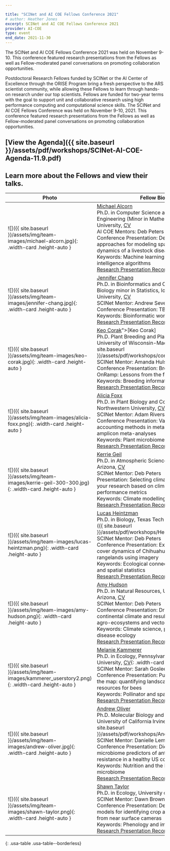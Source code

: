 ```yaml
---

title: "SCINet and AI COE Fellows Conference 2021"
# author: Heather Jones
excerpt: SCINet and AI COE Fellows Conference 2021
provider: AI-COE
type: event
end_date: 2021-11-30
---
```



The SCINet and AI COE Fellows Conference 2021 was held on November 9-10. This conference featured research presentations from the Fellows as well as Fellow-moderated panel conversations on promoting collaboration opportunities.

Postdoctoral Research Fellows funded by SCINet or the AI Center of Excellence through the ORISE Program bring a fresh perspective to the ARS scientist community, while allowing these Fellows to learn through hands-on research under our top scientists. Fellows are funded for two-year terms with the goal to support unit and collaborative research using high performance computing and computational science skills.  The SCINet and AI COE Fellows Conference was held on November 9-10, 2021. This conference featured research presentations from the Fellows as well as Fellow-moderated panel conversations on promoting collaboration opportunities.

## [View the Agenda]({{ site.baseurl }}/assets/pdf/workshops/SCINet-AI-COE-Agenda-11.9.pdf)

## Learn more about the Fellows and view their talks.

Photo | Fellow Bio |
-----------|--------------------|
![]({{ site.baseurl }}/assets/img/team-images/michael-alcorn.jpg){: .width-card .height-auto } | [Michael Alcorn](mailto:malcorn.jrn.lter@gmail.com)<br />Ph.D. in Computer Science and Software Engineering (Minor in Mathematics), Auburn University, [CV](https://sites.google.com/view/michaelaalcorn/cv)<br />AI COE Mentors: Deb Peters & Brian Stucky<br /> Conference Presentation: Deep learning approaches for modeling spatiotemporal dynamics of a livestock disease<br /> Keywords: Machine learning and artificial intelligence algorithms <br /> [Research Presentation Recording](https://web.microsoftstream.com/video/b330d549-3c0d-4325-9ae7-8befe12de5aa) |
![]({{ site.baseurl }}/assets/img/team-images/jennifer-chang.jpg){: .width-card .height-auto } | [Jennifer Chang](mailto:jennifer.chang@usda.gov)<br />  Ph.D. in Bioinformatics and Computational Biology minor in Statistics, Iowa State University, [CV](http://j23414.github.io/CV.pdf) <br />SCINet Mentor: Andrew Severin<br /> Conference Presentation: TBA <br /> Keywords: Bioinformatic workflow developer<br /> [Research Presentation Recording](https://web.microsoftstream.com/video/c48be6e0-7e34-4e29-8a6c-d3f8bc77faac)|
![]({{ site.baseurl }}/assets/img/team-images/keo-corak.jpg){: .width-card .height-auto } | [Keo Corak](mailto:keo.corak@usda.gov)">[Keo Corak]<br /> Ph.D. Plant Breeding and Plant Genetics, University of Wisconsin-Madison, [CV]({{ site.baseurl }}/assets/pdf/workshops/corakcv.pdf) <br />SCINet Mentor: Amanda Hulse-Kemp<br /> Conference Presentation: Breeding Insight OnRamp: Lessons from the first five months <br /> Keywords: Breeding informatics<br /> [Research Presentation Recording](https://web.microsoftstream.com/video/e864d03f-03c3-499d-b9c0-abaf1f81bfe2) |
![]({{ site.baseurl }}/assets/img/team-images/alicia-foxx.png){: .width-card .height-auto } | [Alicia Foxx](mailto:alicia.foxx@usda.gov)<br /> Ph.D. in Plant Biology and Conservation, Northwestern University, [CV](https://github.com/aliciafoxx/AF/blob/main/Foxx_CV.pdf) <br />SCINet Mentor: Adam Rivers<br /> Conference Presentation: Variability accounting methods in metagenomic and amplicon meta-analyses<br /> Keywords: Plant microbiome<br /> [Research Presentation Recording](https://web.microsoftstream.com/video/33db4413-d9fc-42a4-ae47-e3ed8a552ca4)|
![]({{ site.baseurl }}/assets/img/team-images/kerrie-geil-300-300.jpg){: .width-card .height-auto } | [Kerrie Geil](mailto:kerrie.geil@usda.gov)<br /> Ph.D. in Atmospheric Sciences, University of Arizona, [CV](https://kerriegeil.github.io/CV.pdf) <br />SCINet Mentor: Deb Peters<br /> Presentation: Selecting climate projections for your research based on climate model performance metrics<br /> Keywords: Climate modelling<br /> [Research Presentation Recording](https://web.microsoftstream.com/video/d6858f44-9420-4d82-92d4-13e7a5c6ffa2) |
![]({{ site.baseurl }}/assets/img/team-images/lucas-heintzman.png){: .width-card .height-auto }  | [Lucas Heintzman](mailto:lucas.heintzman@usda.gov)<br /> Ph.D. in Biology, Texas Tech University, [CV]({{ site.baseurl }}/assets/pdf/workshops/HeintzmanCV.pdf) <br />SCINet Mentor: Deb Peters<br /> Conference Presentation: Examining land cover dynamics of Chihuahuan Desert rangelands using imagery<br /> Keywords: Ecological connectivity modelling and spatial statistics<br /> [Research Presentation Recording](https://web.microsoftstream.com/video/7e140d1c-ac0b-4f39-9dc9-c0100e9f5d20) |
![]({{ site.baseurl }}/assets/img/team-images/amy-hudson.png){: .width-card .height-auto } | [Amy Hudson](mailto:amy.hudson@usda.gov)<br /> Ph.D. in Natural Resources, University of Arizona, [CV](https://amyhudson.github.io/files/CV_Hudson.docx.pdf) <br />SCINet Mentor: Deb Peters<br /> Conference Presentation: Drivers of continental climate and resulting dynamics in agro-ecosystems and vector-borne diseases<br /> Keywords: Climate science, phenology, disease ecology<br /> [Research Presentation Recording](https://web.microsoftstream.com/video/b6595f65-6035-4b97-a383-b1a5642bf29b) |
![]({{ site.baseurl }}/assets/img/team-images/kammerer_userstory2.png){: .width-card .height-auto }  | [Melanie Kammerer](mailto:melanie.kammerer@usda.gov)<br /> Ph.D. in Ecology, Pennsylvania State University, [CV](https://drive.google.com/file/d/1zjPS6jP87vcornVCSDsOse8t7CaaAClw/view?usp=sharing){: .width-card .height-auto } <br />SCINet Mentor: Sarah Goslee<br /> Conference Presentation: Putting flowers on the map: quantifying landscape floral resources for bees<br /> Keywords: Pollinator and spatial ecology<br /> [Research Presentation Recording](https://web.microsoftstream.com/video/cb61dcd6-fe98-4b00-8461-a40277b6165d)|
![]({{ site.baseurl }}/assets/img/team-images/andrew-oliver.jpg){: .width-card .height-auto } | [Andrew Oliver](mailto:aoliver2@uci.edu)<br /> Ph.D. Molecular Biology and Biochemistry, University of California Irvine, [CV]({{ site.baseurl }}/assets/pdf/workshops/AndrewOliverCV.pdf) <br />SCINet Mentor: Danielle Lemay<br /> Conference Presentation: Diet, lifestyle, and microbiome predictors of antimicrobial resistance in a healthy US cohort<br /> Keywords: Nutrition and the human microbiome <br /> [Research Presentation Recording](https://web.microsoftstream.com/video/0677646b-cb49-49b2-b82e-4af0b089bb7b)|
![]({{ site.baseurl }}/assets/img/team-images/shawn-taylor.png){: .width-card .height-auto } | [Shawn Taylor](mailto:shawn.taylor@usda.gov)<br />  Ph.D. in Ecology, University of Florida, [CV](https://github.com/sdtaylor/CV/raw/master/Shawn_Taylor_CV.pdf) <br />SCINet Mentor: Dawn Browning<br /> Conference Presentation: Deep learning models for identifying crop and field attributes from near surface cameras <br /> Keywords: Phenology and image processing<br /> [Research Presentation Recording](https://web.microsoftstream.com/video/7f6b10da-76f2-4a62-8229-ede601a673c0) |
{: .usa-table .usa-table--borderless}
